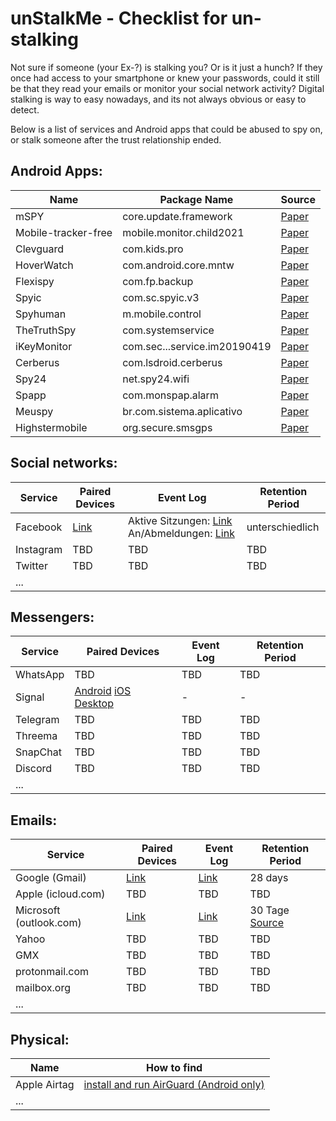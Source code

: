 # unStalkMe - Checklist for un-stalking

Not sure if someone (your Ex-?) is stalking you? Or is it just a hunch? If they once had access to your smartphone or knew your passwords, could it still be that they read your emails or monitor your social network activity? Digital stalking is way to easy nowadays, and its not always obvious or easy to detect. 

Below is a list of services and Android apps that could be abused to spy on, or stalk someone after the trust relationship ended.





## Android Apps:

| Name | Package Name | Source | 
| ---  | ---          | ---    |
| mSPY | core.update.framework | [Paper](https://raw.githubusercontent.com/alexliu0809/alexliu0809.github.io/master/assets/files/Paper27.pdf)
| Mobile-tracker-free | mobile.monitor.child2021 | [Paper](https://raw.githubusercontent.com/alexliu0809/alexliu0809.github.io/master/assets/files/Paper27.pdf)
| Clevguard | com.kids.pro | [Paper](https://raw.githubusercontent.com/alexliu0809/alexliu0809.github.io/master/assets/files/Paper27.pdf)
| HoverWatch | com.android.core.mntw | [Paper](https://raw.githubusercontent.com/alexliu0809/alexliu0809.github.io/master/assets/files/Paper27.pdf)
| Flexispy | com.fp.backup | [Paper](https://raw.githubusercontent.com/alexliu0809/alexliu0809.github.io/master/assets/files/Paper27.pdf)
| Spyic | com.sc.spyic.v3 | [Paper](https://raw.githubusercontent.com/alexliu0809/alexliu0809.github.io/master/assets/files/Paper27.pdf)
| Spyhuman | m.mobile.control | [Paper](https://raw.githubusercontent.com/alexliu0809/alexliu0809.github.io/master/assets/files/Paper27.pdf)
| TheTruthSpy | com.systemservice | [Paper](https://raw.githubusercontent.com/alexliu0809/alexliu0809.github.io/master/assets/files/Paper27.pdf)
| iKeyMonitor	| com.sec...service.im20190419 | [Paper](https://raw.githubusercontent.com/alexliu0809/alexliu0809.github.io/master/assets/files/Paper27.pdf)
| Cerberus | com.lsdroid.cerberus | [Paper](https://raw.githubusercontent.com/alexliu0809/alexliu0809.github.io/master/assets/files/Paper27.pdf)
| Spy24 | net.spy24.wifi | [Paper](https://raw.githubusercontent.com/alexliu0809/alexliu0809.github.io/master/assets/files/Paper27.pdf)
| Spapp | com.monspap.alarm | [Paper](https://raw.githubusercontent.com/alexliu0809/alexliu0809.github.io/master/assets/files/Paper27.pdf)
| Meuspy | br.com.sistema.aplicativo | [Paper](https://raw.githubusercontent.com/alexliu0809/alexliu0809.github.io/master/assets/files/Paper27.pdf)
| Highstermobile | org.secure.smsgps | [Paper](https://raw.githubusercontent.com/alexliu0809/alexliu0809.github.io/master/assets/files/Paper27.pdf)



## Social networks:

| Service | Paired Devices | Event Log | Retention Period |
| --- 	  | ---		       | ---       | ---     		  |
| Facebook | [Link](https://www.facebook.com/1234127203/allactivity?activity_history=false&category_key=RECOGNIZEDDEVICES&manage_mode=false&should_load_landing_page=false) | Aktive Sitzungen: [Link](https://www.facebook.com/1234127203/allactivity/?activity_history=false&category_key=ACTIVESESSIONS&manage_mode=false&should_load_landing_page=false) An/Abmeldungen: [Link](https://www.facebook.com/1234127203/allactivity?activity_history=false&category_key=LOGINSLOGOUTS&manage_mode=false&should_load_landing_page=false) | unterschiedlich |
| Instagram | TBD | TBD | TBD |
| Twitter | TBD | TBD | TBD |
| ... ||||



## Messengers:

| Service | Paired Devices | Event Log | Retention Period |
| --- 	  | ---		       | ---       | ---     		  |
| WhatsApp | TBD | TBD | TBD |
| Signal | [Android](https://support.signal.org/hc/en-us/articles/360009091591#android_conversation_settings) [iOS](https://support.signal.org/hc/en-us/articles/360009091591#ios_conversation_settings) [Desktop](https://support.signal.org/hc/en-us/articles/360009091591#desktop_conversation_settings) | - | - |
| Telegram | TBD | TBD | TBD |
| Threema | TBD | TBD | TBD |
| SnapChat | TBD | TBD | TBD |
| Discord | TBD | TBD | TBD |
| ... ||||



## Emails:

| Service | Paired Devices | Event Log | Retention Period |
| --- 	  | ---		       | ---       | ---     		  |
| Google (Gmail)	  | [Link](https://myaccount.google.com/device-activity) | [Link](https://myaccount.google.com/notifications?pli=1) | 28 days |
| Apple (icloud.com)  | TBD | TBD | TBD |
| Microsoft (outlook.com) | [Link](https://account.microsoft.com/devices) | [Link](https://account.live.com/activity) | 30 Tage [Source](https://support.microsoft.com/en-us/account-billing/what-is-the-recent-activity-page-23cf5556-4dbe-70da-82c8-bb3a8d8f8016) |
| Yahoo | TBD | TBD | TBD |
| GMX | TBD | TBD | TBD |
| protonmail.com | TBD | TBD | TBD |
| mailbox.org | TBD | TBD | TBD |
| ... ||||



## Physical:

| Name | How to find |
| ---  | --- |
| Apple Airtag | [install and run AirGuard (Android only)](https://play.google.com/store/apps/details?id=de.seemoo.at_tracking_detection.release) |
| ... ||
